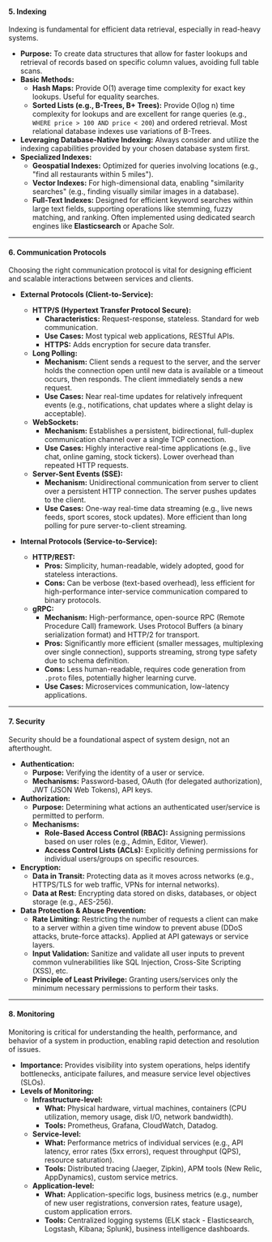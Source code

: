 #### 5. Indexing

Indexing is fundamental for efficient data retrieval, especially in read-heavy systems.

* **Purpose:** To create data structures that allow for faster lookups and retrieval of records based on specific column values, avoiding full table scans.
* **Basic Methods:**
    * **Hash Maps:** Provide O(1) average time complexity for exact key lookups. Useful for equality searches.
    * **Sorted Lists (e.g., B-Trees, B+ Trees):** Provide O(log n) time complexity for lookups and are excellent for range queries (e.g., `WHERE price > 100 AND price < 200`) and ordered retrieval. Most relational database indexes use variations of B-Trees.
* **Leveraging Database-Native Indexing:** Always consider and utilize the indexing capabilities provided by your chosen database system first.
* **Specialized Indexes:**
    * **Geospatial Indexes:** Optimized for queries involving locations (e.g., "find all restaurants within 5 miles").
    * **Vector Indexes:** For high-dimensional data, enabling "similarity searches" (e.g., finding visually similar images in a database).
    * **Full-Text Indexes:** Designed for efficient keyword searches within large text fields, supporting operations like stemming, fuzzy matching, and ranking. Often implemented using dedicated search engines like **Elasticsearch** or Apache Solr.

---

#### 6. Communication Protocols

Choosing the right communication protocol is vital for designing efficient and scalable interactions between services and clients.

* **External Protocols (Client-to-Service):**
    * **HTTP/S (Hypertext Transfer Protocol Secure):**
        * **Characteristics:** Request-response, stateless. Standard for web communication.
        * **Use Cases:** Most typical web applications, RESTful APIs.
        * **HTTPS:** Adds encryption for secure data transfer.
    * **Long Polling:**
        * **Mechanism:** Client sends a request to the server, and the server holds the connection open until new data is available or a timeout occurs, then responds. The client immediately sends a new request.
        * **Use Cases:** Near real-time updates for relatively infrequent events (e.g., notifications, chat updates where a slight delay is acceptable).
    * **WebSockets:**
        * **Mechanism:** Establishes a persistent, bidirectional, full-duplex communication channel over a single TCP connection.
        * **Use Cases:** Highly interactive real-time applications (e.g., live chat, online gaming, stock tickers). Lower overhead than repeated HTTP requests.
    * **Server-Sent Events (SSE):**
        * **Mechanism:** Unidirectional communication from server to client over a persistent HTTP connection. The server pushes updates to the client.
        * **Use Cases:** One-way real-time data streaming (e.g., live news feeds, sport scores, stock updates). More efficient than long polling for pure server-to-client streaming.

* **Internal Protocols (Service-to-Service):**
    * **HTTP/REST:**
        * **Pros:** Simplicity, human-readable, widely adopted, good for stateless interactions.
        * **Cons:** Can be verbose (text-based overhead), less efficient for high-performance inter-service communication compared to binary protocols.
    * **gRPC:**
        * **Mechanism:** High-performance, open-source RPC (Remote Procedure Call) framework. Uses Protocol Buffers (a binary serialization format) and HTTP/2 for transport.
        * **Pros:** Significantly more efficient (smaller messages, multiplexing over single connection), supports streaming, strong type safety due to schema definition.
        * **Cons:** Less human-readable, requires code generation from `.proto` files, potentially higher learning curve.
        * **Use Cases:** Microservices communication, low-latency applications.

---

#### 7. Security

Security should be a foundational aspect of system design, not an afterthought.

* **Authentication:**
    * **Purpose:** Verifying the identity of a user or service.
    * **Mechanisms:** Password-based, OAuth (for delegated authorization), JWT (JSON Web Tokens), API keys.
* **Authorization:**
    * **Purpose:** Determining what actions an authenticated user/service is permitted to perform.
    * **Mechanisms:**
        * **Role-Based Access Control (RBAC):** Assigning permissions based on user roles (e.g., Admin, Editor, Viewer).
        * **Access Control Lists (ACLs):** Explicitly defining permissions for individual users/groups on specific resources.
* **Encryption:**
    * **Data in Transit:** Protecting data as it moves across networks (e.g., HTTPS/TLS for web traffic, VPNs for internal networks).
    * **Data at Rest:** Encrypting data stored on disks, databases, or object storage (e.g., AES-256).
* **Data Protection & Abuse Prevention:**
    * **Rate Limiting:** Restricting the number of requests a client can make to a server within a given time window to prevent abuse (DDoS attacks, brute-force attacks). Applied at API gateways or service layers.
    * **Input Validation:** Sanitize and validate all user inputs to prevent common vulnerabilities like SQL Injection, Cross-Site Scripting (XSS), etc.
    * **Principle of Least Privilege:** Granting users/services only the minimum necessary permissions to perform their tasks.

---

#### 8. Monitoring

Monitoring is critical for understanding the health, performance, and behavior of a system in production, enabling rapid detection and resolution of issues.

* **Importance:** Provides visibility into system operations, helps identify bottlenecks, anticipate failures, and measure service level objectives (SLOs).
* **Levels of Monitoring:**
    * **Infrastructure-level:**
        * **What:** Physical hardware, virtual machines, containers (CPU utilization, memory usage, disk I/O, network bandwidth).
        * **Tools:** Prometheus, Grafana, CloudWatch, Datadog.
    * **Service-level:**
        * **What:** Performance metrics of individual services (e.g., API latency, error rates (5xx errors), request throughput (QPS), resource saturation).
        * **Tools:** Distributed tracing (Jaeger, Zipkin), APM tools (New Relic, AppDynamics), custom service metrics.
    * **Application-level:**
        * **What:** Application-specific logs, business metrics (e.g., number of new user registrations, conversion rates, feature usage), custom application errors.
        * **Tools:** Centralized logging systems (ELK stack - Elasticsearch, Logstash, Kibana; Splunk), business intelligence dashboards.